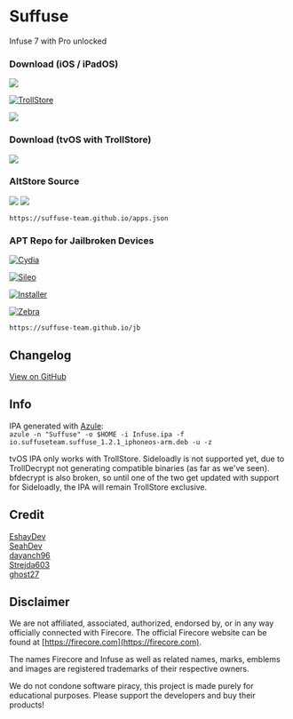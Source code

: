 # Suffuse
Infuse 7 with Pro unlocked

### Download (iOS / iPadOS)
<a href="altstore://install?URL=https://github.com/Suffuse-Team/suffuse-team.github.io/releases/latest/download/Suffuse-iOS.ipa"><img src="https://img.shields.io/badge/Latest-Install%20with%20AltStore-blue?style=for-the-badge&color=388F90"></a>

[![TrollStore](https://img.shields.io/badge/Latest-Install%20with%20TrollStore-blue?style=for-the-badge&color=0079eb)](apple-magnifier://install?url=https://github.com/Suffuse-Team/suffuse-team.github.io/releases/latest/download/Suffuse-iOS.ipa)

<a href="https://github.com/Suffuse-Team/suffuse-team.github.io/releases/latest/download/Suffuse-iOS.ipa"><img src="https://img.shields.io/badge/Latest-Download%20ipa-blue?style=for-the-badge&color=ff8000"></a>

### Download (tvOS with TrollStore)
<a href="https://github.com/Suffuse-Team/suffuse-team.github.io/releases/latest/download/Suffuse-TrollStore-tvOS.tipa"><img src="https://img.shields.io/badge/Latest-Download%20ipa-blue?style=for-the-badge&color=ff8000"></a>

### AltStore Source
<a href="altstore://source?URL=https://suffuse-team.github.io/apps.json"><img src="https://img.shields.io/badge/AltStore-Add%20source-blue?style=for-the-badge&color=388F90"></a>
<a href="https://altsource.by.lao.sb/browse/?source=https://suffuse-team.github.io/apps.json"><img src="https://img.shields.io/badge/AltSource-browse%20source-blue?style=for-the-badge&color=388F90"></a>

`https://suffuse-team.github.io/apps.json`

### APT Repo for Jailbroken Devices
[![Cydia](https://img.shields.io/badge/Cydia-Add%20Repo-blue?style=for-the-badge&color=a1653d)](cydia://url/https://cydia.saurik.com/api/share#?source=https://suffuse-team.github.io/jb)

[![Sileo](https://img.shields.io/badge/Sileo-Add%20Repo-blue?style=for-the-badge&color=2ed9d6)](sileo://source/https://suffuse-team.github.io/jb)

[![Installer](https://img.shields.io/badge/Installer-Add%20Repo-blue?style=for-the-badge&color=0e9aeb)](installer://add/repo=https://suffuse-team.github.io/jb)

[![Zebra](https://img.shields.io/badge/Zebra-Add%20Repo-blue?style=for-the-badge&color=363636)](zbra://sources/add/https://suffuse-team.github.io/jb)

`https://suffuse-team.github.io/jb`
## Changelog
[View on GitHub](https://github.com/Suffuse-Team/suffuse-team.github.io/releases/latest)

## Info
IPA generated with [Azule](https://github.com/Al4ise/Azule):<br/>`azule -n "Suffuse" -o $HOME -i Infuse.ipa -f io.suffuseteam.suffuse_1.2.1_iphoneos-arm.deb -u -z`

tvOS IPA only works with TrollStore. Sideloadly is not supported yet, due to TrollDecrypt not generating compatible binaries (as far as we've seen). bfdecrypt is also broken, so until one of the two get updated with support for Sideloadly, the IPA will remain TrollStore exclusive.

## Credit
[EshayDev](https://github.com/EshayDev)<br/>
[SeahDev](https://github.com/SeahDev)<br/>
[dayanch96](https://github.com/dayanch96)<br/>
[Strejda603](https://github.com/strejda603)<br/>
[ghost27](https://github.com/ghost2783)<br/>

## Disclaimer
We are not affiliated, associated, authorized, endorsed by, or in any way officially connected with Firecore. The official Firecore website can be found at [https://firecore.com](https://firecore.com).

The names Firecore and Infuse as well as related names, marks, emblems and images are registered trademarks of their respective owners.

We do not condone software piracy, this project is made purely for educational purposes. Please support the developers and buy their products!
